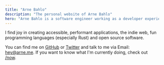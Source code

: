 ```yaml
---
title: "Arne Bahlo"
description: "The personal website of Arne Bahlo"
hero: "Arne Bahlo is a software engineer working as a developer experience team lead on serverless log management solutions at Axiom."
---
```


I find joy in creating accessible, performant applications, the indie web, fun
programming languages (especially Rust) and open source software.

You can find me on [GitHub](https://github.com/bahlo) or
[Twitter](https://twitter.com/arnebahlo) and talk to me via Email:
[hey@arne.me](mailto:hey@arne.me).
If you want to know what I'm currently doing, check out [/now](/now).
